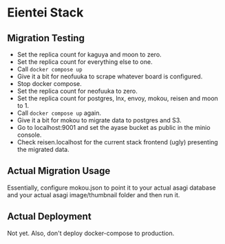 # Eientei Stack

## Migration Testing

* Set the replica count for kaguya and moon to zero.
* Set the replica count for everything else to one.
* Call `docker compose up`
* Give it a bit for neofuuka to scrape whatever board is configured.
* Stop docker compose.
* Set the replica count for neofuuka to zero.
* Set the replica count for postgres, lnx, envoy, mokou, reisen and moon to 1.
* Call `docker compose up` again.
* Give it a bit for mokou to migrate data to postgres and S3.
* Go to localhost:9001 and set the ayase bucket as public in the minio console.
* Check reisen.localhost for the current stack frontend (ugly) presenting the migrated data.

## Actual Migration Usage

Essentially, configure mokou.json to point it to your actual asagi database and your actual asagi image/thumbnail folder and then run it.

## Actual Deployment

Not yet. Also, don't deploy docker-compose to production.

